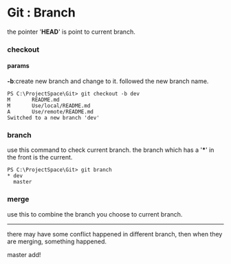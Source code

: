 # Git : Branch

the pointer '**HEAD**' is point to current branch.

### checkout

#### params
**-b**:create new branch and change to it.
followed the new branch name.
```
PS C:\ProjectSpace\Git> git checkout -b dev
M       README.md
M       Use/local/README.md
A       Use/remote/README.md
Switched to a new branch 'dev'
```
### branch
use this command to check current branch.
the branch which has a '**\***' in the front is the current.
```
PS C:\ProjectSpace\Git> git branch
* dev
  master
```

### merge
use this to combine the branch you choose to current branch.

*****
there may have some conflict happened in different branch, then when they are merging, something happened.

master add!
